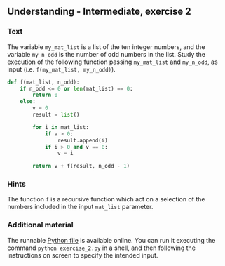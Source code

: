 ## Understanding - Intermediate, exercise 2

### Text
The variable `my_mat_list` is a list of the ten integer numbers, and the variable `my_n_odd` is the number of odd numbers in the list. Study the execution of the following function passing `my_mat_list` and `my_n_odd`, as input (i.e. `f(my_mat_list, my_n_odd)`).

```python
def f(mat_list, n_odd):
    if n_odd <= 0 or len(mat_list) == 0:
        return 0
    else:
        v = 0
        result = list()

        for i in mat_list:
            if v > 0:
                result.append(i)
            if i > 0 and v == 0:
                v = i

        return v + f(result, n_odd - 1)
```

### Hints
The function `f` is a recursive function which act on a selection of the numbers included in the input `mat_list` parameter.

### Additional material
The runnable [Python file](exercise_2.py) is available online. You can run it executing the command `python exercise_2.py` in a shell, and then following the instructions on screen to specify the intended input.
